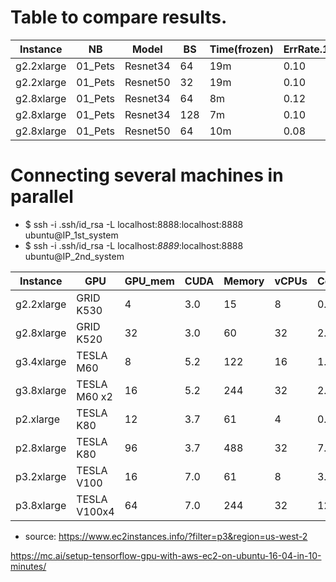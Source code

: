 # Table to compare results. 

 | Instance  | NB | Model |  BS | Time(frozen) | ErrRate.15 | Time(Unfrz) | ErrRate.27 | Cost($/hour) | Total | 
 | --- | --- | --- | --- | --- | --- | --- | --- | --- | --- |
 | g2.2xlarge | 01_Pets| Resnet34 | 64 | 19m | 0.10 | 27m | 0.08 | 0.8 | |
 | g2.2xlarge | 01_Pets| Resnet50 | 32 | 19m | 0.10 | 27m | 0.12 | 0.32 | |
 | g2.8xlarge | 01_Pets| Resnet34 | 64 | 8m | 0.12 | -- | -- | 2.9 | |
 | g2.8xlarge | 01_Pets| Resnet34 | 128 | 7m | 0.10 | 13m | 0.12 | 2.9 | |
 | g2.8xlarge | 01_Pets| Resnet50 | 64 | 10m | 0.08 | 21m | 0.08 | 2.9 | |




# Connecting several machines in parallel
 - $ ssh -i .ssh/id_rsa -L localhost:8888:localhost:8888 ubuntu@IP_1st_system
 - $ ssh -i .ssh/id_rsa -L localhost:*8889*:localhost:8888 ubuntu@IP_2nd_system




 | Instance  | GPU | GPU_mem | CUDA | Memory | vCPUs | Cost($/hour) | NtBook | Time | 
 | --- | --- | --- | --- | --- | --- | --- | --- | --- |
 | g2.2xlarge | GRID K530 | 4 | 3.0| 15 | 8 | 0.08 | 01_Pets | 2hores |
 | g2.8xlarge | GRID K520 | 32 | 3.0| 60 | 32 | 2.90 | 01_Pets | 2hores |
 | g3.4xlarge | TESLA M60 | 8 | 5.2| 122 | 16 | 1.14 | 01_Pets | -- |
 | g3.8xlarge | TESLA M60 x2 | 16 | 5.2 | 244 | 32 | 2.28 | 01_Pets | -- |
 | p2.xlarge | TESLA K80 | 12 | 3.7| 61 | 4 | 0.90 | 01_Pets |-- |
 | p2.8xlarge | TESLA K80 | 96 | 3.7 | 488 | 32 | 7.20 | 01_Pets | -- |
 | p3.2xlarge | TESLA V100 | 16 | 7.0 | 61 | 8 | 3.6 | 01_Pets | -- |
 | p3.8xlarge | TESLA V100x4 | 64 | 7.0 | 244 | 32 | 12.24 | 01_Pets | -- |
 - source: https://www.ec2instances.info/?filter=p3&region=us-west-2


https://mc.ai/setup-tensorflow-gpu-with-aws-ec2-on-ubuntu-16-04-in-10-minutes/
